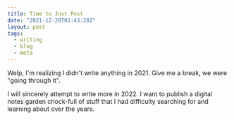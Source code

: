 ```yaml
---
title: Time to Just Post
date: "2021-12-29T01:43:28Z"
layout: post
tags:
  - writing
  - blog
  - meta
---
```


Welp, I'm realizing I didn't write anything in 2021. Give me a break, we were "going through it".

I will sincerely attempt to write more in 2022. I want to publish a digital notes garden chock-full of stuff that I had difficulty searching for and learning about over the years.
